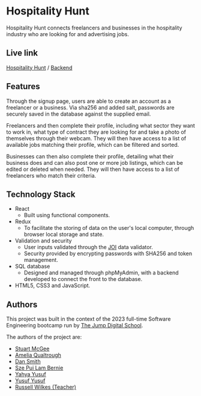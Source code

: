 # Hospitality Hunt

Hospitality Hunt connects freelancers and businesses in the hospitality industry who are looking for and advertising jobs.

## Live link

[Hospitality Hunt](https://hospitalityhunt.uk/) / [Backend](https://github.com/russell-gh/hospitality-hunt-back-end)

## Features

Through the signup page, users are able to create an account as a freelancer or a business. Via sha256 and added salt, passwords are securely saved in the database against the supplied email.

Freelancers and then complete their profile, including what sector they want to work in, what type of contract they are looking for and take a photo of themselves through their webcam.
They will then have access to a list of available jobs matching their profile, which can be filtered and sorted.

Businesses can then also complete their profile, detailing what their business does and can also post one or more job listings, which can be edited or deleted when needed.
They will then have access to a list of freelancers who match their criteria.

## Technology Stack

- React
  - Built using functional components.
- Redux
  - To facilitate the storing of data on the user's local computer, through browser local storage and state.
- Validation and security
  - User inputs validated through the [JOI](https://joi.dev/) data validator.
  - Security provided by encrypting passwords with SHA256 and token management.
- SQL database
  - Designed and managed through phpMyAdmin, with a backend developed to connect the front to the database.
- HTML5, CSS3 and JavaScript.

## Authors

This project was built in the context of the 2023 full-time Software Engineering bootcamp run by [The Jump Digital School](https://www.thejump.tech/).

The authors of the project are:

- [Stuart McGee](https://github.com/StuPM)
- [Amelia Qualtrough](https://github.com/Amelia-Q)
- [Dan Smith](https://github.com/dsmithwd)
- [Sze Pui Lam Bernie](https://github.com/BernieLAM)
- [Yahya Yusuf](https://github.com/YYusuf-Dev)
- [Yusuf Yusuf](https://github.com/yyusuf91)
- [Russell Wilkes (Teacher)](https://github.com/russell-gh)
